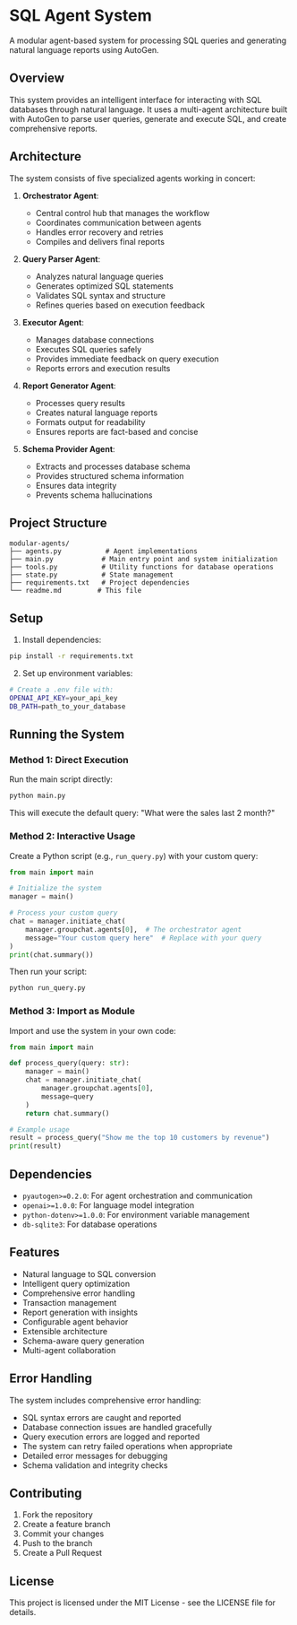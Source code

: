 # SQL Agent System

A modular agent-based system for processing SQL queries and generating natural language reports using AutoGen.

## Overview

This system provides an intelligent interface for interacting with SQL databases through natural language. It uses a multi-agent architecture built with AutoGen to parse user queries, generate and execute SQL, and create comprehensive reports.

## Architecture

The system consists of five specialized agents working in concert:

1. **Orchestrator Agent**: 
   - Central control hub that manages the workflow
   - Coordinates communication between agents
   - Handles error recovery and retries
   - Compiles and delivers final reports

2. **Query Parser Agent**: 
   - Analyzes natural language queries
   - Generates optimized SQL statements
   - Validates SQL syntax and structure
   - Refines queries based on execution feedback

3. **Executor Agent**: 
   - Manages database connections
   - Executes SQL queries safely
   - Provides immediate feedback on query execution
   - Reports errors and execution results

4. **Report Generator Agent**: 
   - Processes query results
   - Creates natural language reports
   - Formats output for readability
   - Ensures reports are fact-based and concise

5. **Schema Provider Agent**:
   - Extracts and processes database schema
   - Provides structured schema information
   - Ensures data integrity
   - Prevents schema hallucinations

## Project Structure

```
modular-agents/
├── agents.py           # Agent implementations
├── main.py            # Main entry point and system initialization
├── tools.py           # Utility functions for database operations
├── state.py           # State management
├── requirements.txt   # Project dependencies
└── readme.md         # This file
```

## Setup

1. Install dependencies:
```bash
pip install -r requirements.txt
```

2. Set up environment variables:
```bash
# Create a .env file with:
OPENAI_API_KEY=your_api_key
DB_PATH=path_to_your_database
```

## Running the System

### Method 1: Direct Execution

Run the main script directly:
```bash
python main.py
```
This will execute the default query: "What were the sales last 2 month?"

### Method 2: Interactive Usage

Create a Python script (e.g., `run_query.py`) with your custom query:
```python
from main import main

# Initialize the system
manager = main()

# Process your custom query
chat = manager.initiate_chat(
    manager.groupchat.agents[0],  # The orchestrator agent
    message="Your custom query here"  # Replace with your query
)
print(chat.summary())
```

Then run your script:
```bash
python run_query.py
```

### Method 3: Import as Module

Import and use the system in your own code:
```python
from main import main

def process_query(query: str):
    manager = main()
    chat = manager.initiate_chat(
        manager.groupchat.agents[0],
        message=query
    )
    return chat.summary()

# Example usage
result = process_query("Show me the top 10 customers by revenue")
print(result)
```

## Dependencies

- `pyautogen>=0.2.0`: For agent orchestration and communication
- `openai>=1.0.0`: For language model integration
- `python-dotenv>=1.0.0`: For environment variable management
- `db-sqlite3`: For database operations

## Features

- Natural language to SQL conversion
- Intelligent query optimization
- Comprehensive error handling
- Transaction management
- Report generation with insights
- Configurable agent behavior
- Extensible architecture
- Schema-aware query generation
- Multi-agent collaboration

## Error Handling

The system includes comprehensive error handling:
- SQL syntax errors are caught and reported
- Database connection issues are handled gracefully
- Query execution errors are logged and reported
- The system can retry failed operations when appropriate
- Detailed error messages for debugging
- Schema validation and integrity checks

## Contributing

1. Fork the repository
2. Create a feature branch
3. Commit your changes
4. Push to the branch
5. Create a Pull Request

## License

This project is licensed under the MIT License - see the LICENSE file for details.
